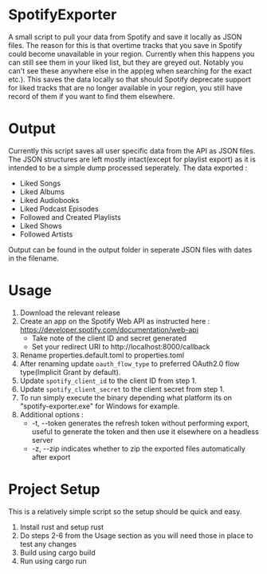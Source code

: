 # SpotifyExporter
A small script to pull your data from Spotify and save it locally as JSON files.
The reason for this is that overtime tracks that you save in Spotify could become unavailable in your region.
Currently when this happens you can still see them in your liked list, but they are greyed out.
Notably you can't see these anywhere else in the app(eg when searching for the exact etc.).
This saves the data locally so that should Spotify deprecate support for liked tracks that are no longer available in your region, you still have record of them if you want to find them elsewhere.

# Output
Currently this script saves all user specific data from the API as JSON files.
The JSON structures are left mostly intact(except for playlist export) as it is intended to be a simple dump processed seperately.
The data exported : 
   - Liked Songs
   - Liked Albums
   - Liked Audiobooks
   - Liked Podcast Episodes
   - Followed and Created Playlists
   - Liked Shows
   - Followed Artists

Output can be found in the output folder in seperate JSON files with dates in the filename.

# Usage
1. Download the relevant release
2. Create an app on the Spotify Web API as instructed here : https://developer.spotify.com/documentation/web-api
   - Take note of the client ID and secret generated
   - Set your redirect URI to http://localhost:8000/callback
3. Rename properties.default.toml to properties.toml
4. After renaming update `oauth_flow_type` to preferred OAuth2.0 flow type(Implicit Grant by default).
5. Update `spotify_client_id` to the client ID from step 1.
6. Update `spotify_client_secret` to the client secret from step 1. 
7. To run simply execute the binary depending what platform its on "spotify-exporter.exe" for Windows for example.
9. Additional options : 
   - -t, --token generates the refresh token without performing export, useful to generate the token and then use it elsewhere on a headless server
   - -z, --zip indicates whether to zip the exported files automatically after export

# Project Setup
This is a relatively simple script so the setup should be quick and easy.
1. Install rust and setup rust
2. Do steps 2-6 from the Usage section as you will need those in place to test any changes
3. Build using cargo build
4. Run using cargo run

